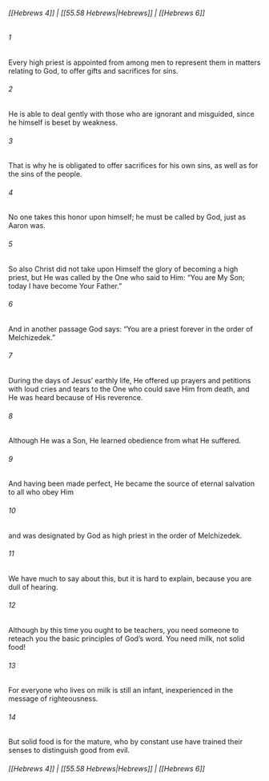 
###### [[Hebrews 4]] | [[55.58 Hebrews|Hebrews]] | [[Hebrews 6]]

###### 1
Every high priest is appointed from among men to represent them in matters relating to God, to offer gifts and sacrifices for sins.
###### 2
He is able to deal gently with those who are ignorant and misguided, since he himself is beset by weakness.
###### 3
That is why he is obligated to offer sacrifices for his own sins, as well as for the sins of the people.
###### 4
No one takes this honor upon himself; he must be called by God, just as Aaron was.
###### 5
So also Christ did not take upon Himself the glory of becoming a high priest, but He was called by the One who said to Him: “You are My Son; today I have become Your Father.”
###### 6
And in another passage God says: “You are a priest forever in the order of Melchizedek.”
###### 7
During the days of Jesus’ earthly life, He offered up prayers and petitions with loud cries and tears to the One who could save Him from death, and He was heard because of His reverence.
###### 8
Although He was a Son, He learned obedience from what He suffered.
###### 9
And having been made perfect, He became the source of eternal salvation to all who obey Him
###### 10
and was designated by God as high priest in the order of Melchizedek.
###### 11
We have much to say about this, but it is hard to explain, because you are dull of hearing.
###### 12
Although by this time you ought to be teachers, you need someone to reteach you the basic principles of God’s word. You need milk, not solid food!
###### 13
For everyone who lives on milk is still an infant, inexperienced in the message of righteousness.
###### 14
But solid food is for the mature, who by constant use have trained their senses to distinguish good from evil.

###### [[Hebrews 4]] | [[55.58 Hebrews|Hebrews]] | [[Hebrews 6]]
